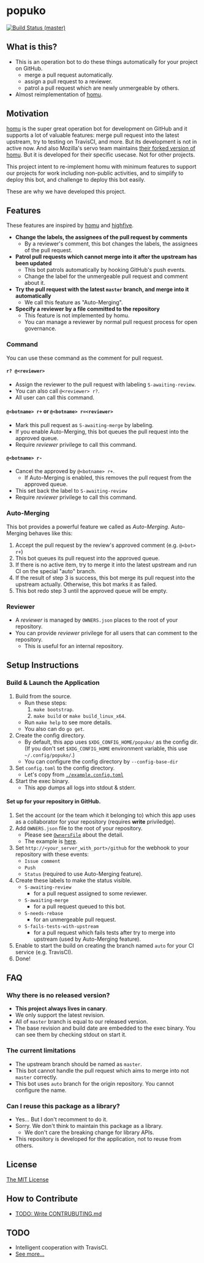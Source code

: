 # popuko

[![Build Status (master)](https://travis-ci.org/karen-irc/popuko.svg?branch=master)](https://travis-ci.org/karen-irc/popuko)

## What is this?

- This is an operation bot to do these things automatically for your project on GitHub.
    - merge a pull request automatically.
    - assign a pull request to a reviewer.
    - patrol a pull request which are newly unmergeable by others.
- Almost reimplementation of [homu][homu].


## Motivation

[homu][homu] is the super great operation bot for development on GitHub
and it supports a lot of valuable features: merge pull request into the latest upstream, try to testing on TravisCI,
and more. But its development is not in active now. And also Mozilla's servo team maintains
[their forked version of homu][servo-homu]. But it is developed for their specific usecase.
Not for other projects.

This project intent to re-implement homu with minimum features to support our projects for work including non-public activities,
and to simplify to deploy this bot, and challenge to deploy this bot easily.

These are why we have developed this project.


## Features

These features are inspired by [homu][homu] and [highfive][highfive].

- __Change the labels, the assignees of the pull request by comments__
    - By a reviewer's comment, this bot changes the labels, the assignees of the pull request.
- __Patrol pull requests which cannot merge into it after the upstream has been updated__
    - This bot patrols automatically by hooking GitHub's push events.
    - Change the label for the unmergeable pull request and comment about it.
- __Try the pull request with the latest `master` branch, and merge into it automatically__
    - We call this feature as "Auto-Merging".
- __Specify a reviewer by a file committed to the repository__
    - This feature is not implemented by homu.
    - You can manage a reviewer by normal pull request process for open governance.

### Command

You can use these command as the comment for pull request.

#### `r? @<reviewer>`

- Assign the reviewer to the pull request with labeling `S-awaiting-review`.
- You can also call `@<reviewer> r?`.
- All user can call this command.

#### `@<botname> r+` or `@<botname> r=<reviewer>`

- Mark this pull request as `S-awaiting-merge` by labeling.
- If you enable Auto-Merging, this bot queues the pull request into the approved queue.
- Require _reviewer_ privilege to call this command.

#### `@<botname> r-`

- Cancel the approved by `@<botname> r+`.
    - If Auto-Merging is enabled, this removes the pull request from the approved queue.
- This set back the label to `S-awaiting-review`
- Require _reviewer_ privilege to call this command.


### Auto-Merging

This bot provides a powerful feature we called as _Auto-Merging_.
Auto-Merging behaves like this:

1. Accept the pull request by the review's approved comment (e.g. `@<bot> r+`)
2. This bot queues its pull request into the approved queue.
3. If there is no active item, try to merge it into the latest upstream and run CI on the special "auto" branch.
4. If the result of step 3 is success, this bot merge its pull request into the upstream actually.
   Otherwise, this bot marks it as failed.
5. This bot redo step 3 until the approved queue will be empty.


### Reviewer

- A _reviewer_ is managed by `OWNERS.json` places to the root of your repository.
- You can provide _reviewer_ privilege for all users that can comment to the repository.
    - This is useful for an internal repository.


## Setup Instructions

### Build & Launch the Application

1. Build from the source.
    - Run these steps:
        1. `make bootstrap`.
        2. `make build` or `make build_linux_x64`.
    - Run `make help` to see more details.
    - You also can do `go get`.
2. Create the config directory.
    - By default, this app uses `$XDG_CONFIG_HOME/popuko/` as the config dir.
      (If you don't set `$XDG_CONFIG_HOME` environment variable, this use `~/.config/popuko/`.)
    - You can configure the config directory by `--config-base-dir`
3. Set `config.toml` to the config directory.
    - Let's copy from [`./example.config.toml`](./example.config.toml)
4. Start the exec binary.
    - This app dumps all logs into stdout & stderr.

#### Set up for your repository in GitHub.

1. Set the account (or the team which it belonging to) which this app uses as a collaborator
   for your repository (requires __write__ priviledge).
2. Add `OWNERS.json` file to the root of your repository.
    - Please see [`OwnersFile`](./setting/ownersfile.go) about the detail.
    - The example is [here](./OWNERS.json).
3. Set `http://<your_server_with_port>/github` for the webhook to your repository with these events:
    - `Issue comment`
    - `Push`
    - `Status` (required to use Auto-Merging feature).
4. Create these labels to make the status visible.
    - `S-awaiting-review`
        - for a pull request assigned to some reviewer.
    - `S-awaiting-merge`
        - for a pull request queued to this bot.
    - `S-needs-rebase`
        - for an unmergeable pull request.
    - `S-fails-tests-with-upstream`
        - for a pull request which fails tests after try to merge into upstream (used by Auto-Merging feature).
6. Enable to start the build on creating the branch named `auto` for your CI service (e.g. TravisCI).
7. Done!


## FAQ

### Why there is no released version?

- __This project always lives in canary__.
- We only support the latest revision.
- All of `master` branch is equal to our released version.
- The base revision and build date are embedded to the exec binary. You can see them by checking stdout on start it.


### The current limitations

- The upstream branch should be named as `master`.
- This bot cannot handle the pull request which aims to merge into not `master` correctly.
- This bot uses `auto` branch for the origin repository. You cannot configure the name.


### Can I reuse this package as a library?

- Yes... But I don't recomment to do it.
- Sorry. We don't think to maintain this package as a library.
    - We don't care the breaking change for library APIs.
- This repository is developed for the application, not to reuse from others.


## License

[The MIT License](./LICENSE.txt)


## How to Contribute

- [TODO: Write CONTRUBUTING.md](https://github.com/karen-irc/popuko/issues/97)


## TODO

- Intelligent cooperation with TravisCI.
- [See more...](https://github.com/karen-irc/popuko/issues)



[homu]: https://github.com/barosl/homu
[servo-homu]: https://github.com/servo/homu
[highfive]: https://github.com/servo/highfive
